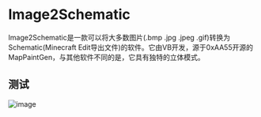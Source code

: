 # Image2Schematic
Image2Schematic是一款可以将大多数图片(.bmp .jpg .jpeg .gif)转换为Schematic(Minecraft Edit导出文件)的软件。它由VB开发，源于0xAA55开源的MapPaintGen，与其他软件不同的是，它具有独特的立体模式。
## 测试
![image](http://chuantu.xyz/t6/713/1579273758x2073530529.png)
